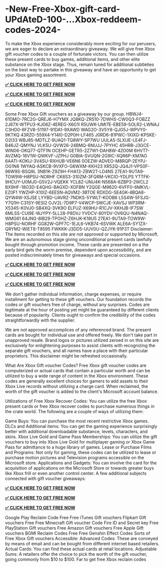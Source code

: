 # -New-Free-Xbox-gift-card-UPdAteD-100-...Xbox-reddeem-codes-2024-

To make the Xbox experience considerably more exciting for our perusers, we are eager to declare an extraordinary giveaway. We will give free Xbox gift voucher codes to a couple of fortunate victors. You can then utilize these present cards to buy games, additional items, and other elite substance on the Xbox stage. Thus, remain tuned for additional subtleties on the best way to partake in this giveaway and have an opportunity to get your Xbox gaming assortment.

**[✅ CLICK HERE TO GET FREE NOW](https://tinyurl.com/newxboxcodesget-ndfghht)**

**[✅ CLICK HERE TO GET FREE NOW](https://tinyurl.com/newxboxcodesget-ndfghht)**

**[✅ CLICK HERE TO GET FREE NOW](https://tinyurl.com/newxboxcodesget-ndfghht)**


Some Free Xbox Gift vouchers as a giveaway by our group.
HBWJ4-61DMO-7RC2G-QREJ6-H7YMX
JQ8KQ-ZR510-7DWHS-CW0Q3-FOBZZ
2J67X-WTPU3-KJ06Z-4EREG-X6G1I
R5UWK-UMI7E-EBE59-5OLR2-LWNAJ
C3HD0-6FZV8-51197-91DA1-9XAWD
WAG2O-3V5Y8-QJG5J-WPVY0-9KTKQ
43RZO-559X4-Y14I0-D2P0H-LF465
J0RD6-81PWC-1XIXG-KPSKE-O2I33
WBJ85-MDTLZ-9UAQ1-TQ8WY-SP7WU
UULA5-5LXUE-LE4FJ-B46JZ-QMYNJ
VLK5U-QVW26-24BMQ-6NUJJ-7PYHC
45HRB-J3GCE-WIN06-OKQ77-QTF1N
OCEHP-GETR5-2Z7W1-DAH8W-4ZO0M
6HVT7-AVZMQ-16V1W-QWKVF-JZPHJ
G0BIA-SVUQN-2G9IC-XQR6P-XM7AO
6AATI-KOKIJ-3V4SU-RXHUB-VE6N6
0OEZW-ADVEO-M8RQP-2EYPJ-OG1N6
1WYAQ-ASKCB-9VXFO-G6WXM-KKH23
XR52Q-JQ4J1-VPS0F-96W9S-BSQ9L
3NB1K-Z9Z9H-FHA13-ZBW2T-LD4N5
27EA1-9UTA9-TOW9W-H8PSU-NORHF
CK6S3-310ZM-3FQRM-VKCIO-YDLPS
YTTFK-9HCUY-U0MJ0-G5V2J-VQEKK
YCL8Z-UNU4K-N568A-6ZBP3-2WCL2
BX9HF-18O3D-E4QHG-BAGXD-XOFBN
Y2QGE-M9620-6VFF0-6MKVL-EZ0F1
YWZHP-X10IZ-6EESN-AQVM2-3BTOE
RDXDG-SE4GK-4BQA8-QYW4W-XSJSE
LYYBD-UAVRZ-7NDKS-5YWLT-KOOB6
L5S4W-5FSJG-Y7Q1H-C31SY-9ESI2
OJV2L-7D9P7-V4WCP-SWCJE-XAVSJ
WP3RM-X534S-K0VJ0-SB4XQ-3VK9O
ELFUZ-X69HU-R1CJV-XKHJB-IF7SW
6MLSS-CUI9E-WJYPY-5LL28-P8DVJ
YVDCV-80YDV-OV6QU-N4NAQ-WMG61
64JNG-8IB29-TPOHZ-Z6HJK-K18U5
27EA1-9UTA9-TOW9W-H8PSU-NORHF
GG82W-GPF7C-1EJL6-VKB74-6SVWK
ALE6A-SY1ZX-QRYM2-WIET8-T8595
FWKKK-J3DD5-UUV0U-QZJYK-91P3T
Disclaimer: The items recorded on this site are not approved or supported by Microsoft. We are an autonomous stage giving unconditional present cards lawfully bought through promotion income. These cards are presented on a the early bird gets the worm premise, dependent upon accessibility, and are posted indiscriminately times for giveaways and special occasions.

**[✅ CLICK HERE TO GET FREE NOW](https://tinyurl.com/newxboxcodesget-ndfghht)**

**[✅ CLICK HERE TO GET FREE NOW](https://tinyurl.com/newxboxcodesget-ndfghht)**

**[✅ CLICK HERE TO GET FREE NOW](https://tinyurl.com/newxboxcodesget-ndfghht)**

We don't gather individual information, charge expenses, or require installment for getting to these gift vouchers. Our foundation records the codes or gift vouchers free of charge, without any surprises. Codes are legitimate at the hour of posting yet might be guaranteed by different clients because of popularity. Clients ought to confirm the credibility of the codes straightforwardly with the supplier.

We are not approved accomplices of any referenced brand. The present cards are bought for individual use and offered freely. We don't take part in unapproved resale. Brand logos or pictures utilized zeroed in on this site are exclusively for enlightening purposes to assist clients with recognizing the separate gift vouchers, and all names have a place with their particular proprietors. This disclaimer might be refreshed occasionally.

What Are Xbox Gift voucher Codes?
Free Xbox gift voucher codes are computerized or actual cards that contain a particular worth and can be utilized to buy a wide range of content in the Xbox environment. These codes are generally excellent choices for gamers to add assets to their Xbox Live records without utilizing a charge card. When reclaimed, the worth of the gift voucher is added to the client's Microsoft account balance.

Utilizations of Free Xbox Recover Codes:
You can utilize the free Xbox present cards or free Xbox recover codes to purchase numerous things in the crate world. The following are a couple of ways of utilizing them:

Game Buys: You can purchase the most recent restrictive Xbox games.
DLCs and Additional items: You can get the gaming experience surprisingly better with additional downloadable substance, levels, characters, and skins.
Xbox Live Gold and Game Pass Memberships: You can utilize the gift vouchers to buy into Xbox Live Gold for multiplayer gaming or Xbox Game Pass for admittance to a huge library of games.
Lease or Purchase Films and Programs: Not only for gaming, these codes can be utilized to lease or purchase motion pictures and Television programs accessible on the Microsoft store.
Applications and Gadgets: You can involve the card for the acquisition of applications on the Microsoft Store or towards greater buys like Xbox frill or even another control center.
A few additional subjects connected with gift voucher giveaways:

**[✅ CLICK HERE TO GET FREE NOW](https://tinyurl.com/newxboxcodesget-ndfghht)**

**[✅ CLICK HERE TO GET FREE NOW](https://tinyurl.com/newxboxcodesget-ndfghht)**

**[✅ CLICK HERE TO GET FREE NOW](https://tinyurl.com/newxboxcodesget-ndfghht)**

Google Play Reclaim Code Free
Free iTunes Gift vouchers
Flipkart Gift vouchers Free
Free Minecraft Gift voucher Code
Fire ID and Secret key
Free PlayStation Gift vouchers
Free Amazon Gift vouchers
Free Apple Gift vouchers
BGMI Reclaim Codes Free
Free Genshin Effect Codes
Sorts of Free Xbox Gift vouchers Accessible:
Advanced Codes: These are conveyed by means of email and can be bought from different internet based retailers.
Actual Cards: You can find these actual cards at retail locations.
Adjustable Sums: A retailers offer the choice to pick the worth of the gift voucher, going commonly from $10 to $100.
Far to get free Xbox reclaim codes
